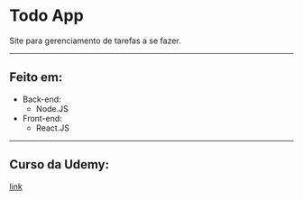 # Todo App

Site para gerenciamento de tarefas a se fazer.

---

## Feito em:

- Back-end: 
  - Node.JS
- Front-end: 
  - React.JS


---

## Curso da Udemy: 

[link](https://www.udemy.com/course/react-redux-pt/)